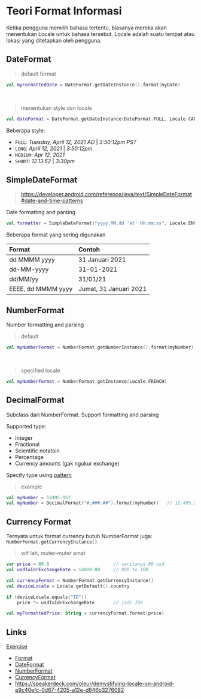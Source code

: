 # Teori Format Informasi

Ketika pengguna memilih bahasa tertentu, biasanya mereka akan menentukan Locale untuk bahasa tersebut. Locale adalah suatu tempat atau lokasi yang ditetapkan oleh pengguna.

## DateFormat

> default format

```kotlin
val myFormattedDate = DateFormat.getDateInstance().format(myDate)
```

<br />

> menentukan style dan locale

```kotlin
val dateFormat = DateFormat.getDateInstance(DateFormat.FULL, Locale.CANADA)
```

Beberapa style:

- `FULL`: _Tuesday, April 12, 2021 AD_ | _3:50:12pm PST_
- `LONG`: _April 12, 2021_ | _3:50:12pm_
- `MEDIUM`: _Apr 12, 2021_
- `SHORT`: _12.13.52_ | _3:30pm_

## SimpleDateFormat

> https://developer.android.com/reference/java/text/SimpleDateFormat#date-and-time-patterns

Date formatting and parsing

```kotlin
val formatter = SimpleDateFormat("yyyy.MM.dd 'at' HH:mm:ss", Locale.ENGLISH).format(myDate)   // "2021.12.27 at 17:28:49"
```

Beberapa format yang sering digunakan

| Format             | Contoh                 |
| :----------------- | :--------------------- |
| dd MMMM yyyy       | 31 Januari 2021        |
| dd-MM-yyyy         | 31-01-2021             |
| dd/MM/yy           | 31/01/21               |
| EEEE, dd MMMM yyyy | Jumat, 31 Januari 2021 |

## NumberFormat

Number formatting and parsing

> default

```kotlin
val myNumberFormat = NumberFormat.getNumberInstance().format(myNumber)
```

<br />

> specified locale

```kotlin
val myNumberFormat = NumberFormat.getInstance(Locale.FRENCH)
```

## DecimalFormat

Subclass dari NumberFormat. Support formatting and parsing

Supported type:

- Integer
- Fractional
- Scientific notatoin
- Percentage
- Currency amounts (gak ngukur exchange)

Specify type using [pattern](https://developer.android.com/reference/java/text/DecimalFormat#patterns)

> example

```kotlin
val myNumber = 12495.95f
val myNumber = DecimalFormat("#,###.##").format(myNumber)   // 12.495,95
```

## Currency Format

Ternyata untuk format currency butuh NumberFormat juga: `NumberFormat.getCurrencyInstance()`

> wtf lah, muter-muter amat

```kotlin
var price = 80.0                        // ceritanya 80 usd
val usdToIdrExchangeRate = 14000.00     // USD to IDR

val currencyFormat = NumberFormat.getCurrencyInstance()
val deviceLocale = Locale.getDefault().country

if (deviceLocale.equals("ID"))
    price *= usdToIdrExchangeRate       // jadi IDR

val myFormattedPrice: String = currencyFormat.format(price)
```

## Links

[Exercise](./MyProductDetail)

- [Format](https://developer.android.com/reference/java/text/Format)
- [DateFormat](https://developer.android.com/reference/java/text/DateFormat)
- [NumberFormat](https://developer.android.com/reference/java/text/NumberFormat)
- [CurrencyFormat](<https://developer.android.com/reference/java/text/NumberFormat#getCurrencyInstance(java.util.Locale)>)
- https://speakerdeck.com/oleur/demystifying-locale-on-android-e9c40efc-0d67-4205-a12e-d646b3276082
